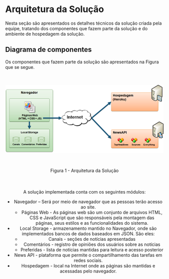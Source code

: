 # Arquitetura da Solução

Nesta seção são apresentados os detalhes técnicos da solução criada pela equipe, tratando dos componentes que fazem parte da solução e do ambiente de hospedagem da solução.

## Diagrama de componentes

Os componentes que fazem parte da solução são apresentados na Figura que se segue.
<br><br><br>

 ![Exemplo de UserFlow](img/Diagramacomponentes.png)

 <br><center>Figura 1 - Arquitetura da Solução<center>
<br><br><br>
 A solução implementada conta com os seguintes módulos:
- Navegador – Será por meio de navegador que as pessoas terão acesso ao site.
  - Páginas Web - As páginas web são um conjunto de arquivos HTML, CSS e JavaScript que são responsáveis pela montagem das páginas, seus estilos e as funcionalidades do sistema.
- Local Storage - armazenamento mantido no Navegador, onde são implementados bancos de dados baseados em JSON. São eles: 
	- Canais - seções de notícias apresentadas 
  - Comentários - registro de opiniões dos usuários sobre as notícias
  - Preferidas - lista de notícias mantidas para leitura e acesso posterior
-	News API - plataforma que permite o compartilhamento das tarefas em redes sociais.
-	Hospedagem - local na Internet onde as páginas são mantidas e acessadas pelo navegador. 
